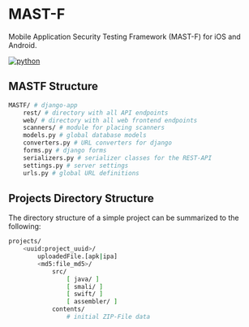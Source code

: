 # MAST-F
 Mobile Application Security Testing Framework (MAST-F) for iOS and Android.

[![python](https://img.shields.io/badge/python-3.8+-blue.svg?logo=python&labelColor=lightgrey)](https://www.python.org/downloads/)

## MASTF Structure

```bash
MASTF/ # django-app
    rest/ # directory with all API endpoints
    web/ # directory with all web frontend endpoints
    scanners/ # module for placing scanners
    models.py # global database models
    converters.py # URL converters for django
    forms.py # django forms
    serializers.py # serializer classes for the REST-API
    settings.py # server settings
    urls.py # global URL definitions
```

## Projects Directory Structure

The directory structure of a simple project can be summarized to the following:

```bash
projects/
    <uuid:project_uuid>/
        uploadedFile.[apk|ipa]
        <md5:file_md5>/
            src/
                [ java/ ]
                [ smali/ ]
                [ swift/ ]
                [ assembler/ ]
            contents/
                # initial ZIP-File data
```
    